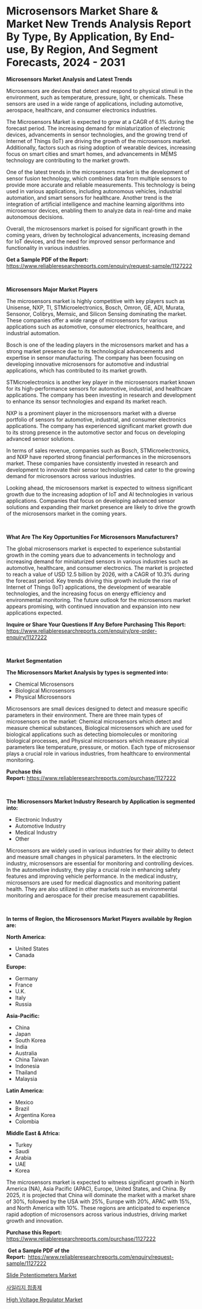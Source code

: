 <p><h1>Microsensors Market Share & Market New Trends Analysis Report By Type, By Application, By End-use, By Region, And Segment Forecasts, 2024 - 2031</h1></p><p><strong>Microsensors Market Analysis and Latest Trends</strong></p>
<p><p>Microsensors are devices that detect and respond to physical stimuli in the environment, such as temperature, pressure, light, or chemicals. These sensors are used in a wide range of applications, including automotive, aerospace, healthcare, and consumer electronics industries.</p><p>The Microsensors Market is expected to grow at a CAGR of 6.1% during the forecast period. The increasing demand for miniaturization of electronic devices, advancements in sensor technologies, and the growing trend of Internet of Things (IoT) are driving the growth of the microsensors market. Additionally, factors such as rising adoption of wearable devices, increasing focus on smart cities and smart homes, and advancements in MEMS technology are contributing to the market growth.</p><p>One of the latest trends in the microsensors market is the development of sensor fusion technology, which combines data from multiple sensors to provide more accurate and reliable measurements. This technology is being used in various applications, including autonomous vehicles, industrial automation, and smart sensors for healthcare. Another trend is the integration of artificial intelligence and machine learning algorithms into microsensor devices, enabling them to analyze data in real-time and make autonomous decisions.</p><p>Overall, the microsensors market is poised for significant growth in the coming years, driven by technological advancements, increasing demand for IoT devices, and the need for improved sensor performance and functionality in various industries.</p></p>
<p><strong>Get a Sample PDF of the Report:&nbsp;</strong> <a href="https://www.reliableresearchreports.com/enquiry/request-sample/1127222">https://www.reliableresearchreports.com/enquiry/request-sample/1127222</a></p>
<p>&nbsp;</p>
<p><strong>Microsensors Major Market Players</strong></p>
<p><p>The microsensors market is highly competitive with key players such as Unisense, NXP, TI, STMicroelectronics, Bosch, Omron, GE, ADI, Murata, Sensonor, Colibrys, Memsic, and Silicon Sensing dominating the market. These companies offer a wide range of microsensors for various applications such as automotive, consumer electronics, healthcare, and industrial automation.</p><p>Bosch is one of the leading players in the microsensors market and has a strong market presence due to its technological advancements and expertise in sensor manufacturing. The company has been focusing on developing innovative microsensors for automotive and industrial applications, which has contributed to its market growth.</p><p>STMicroelectronics is another key player in the microsensors market known for its high-performance sensors for automotive, industrial, and healthcare applications. The company has been investing in research and development to enhance its sensor technologies and expand its market reach.</p><p>NXP is a prominent player in the microsensors market with a diverse portfolio of sensors for automotive, industrial, and consumer electronics applications. The company has experienced significant market growth due to its strong presence in the automotive sector and focus on developing advanced sensor solutions.</p><p>In terms of sales revenue, companies such as Bosch, STMicroelectronics, and NXP have reported strong financial performances in the microsensors market. These companies have consistently invested in research and development to innovate their sensor technologies and cater to the growing demand for microsensors across various industries.</p><p>Looking ahead, the microsensors market is expected to witness significant growth due to the increasing adoption of IoT and AI technologies in various applications. Companies that focus on developing advanced sensor solutions and expanding their market presence are likely to drive the growth of the microsensors market in the coming years.</p></p>
<p>&nbsp;</p>
<p><strong>What Are The Key Opportunities For Microsensors Manufacturers?</strong></p>
<p><p>The global microsensors market is expected to experience substantial growth in the coming years due to advancements in technology and increasing demand for miniaturized sensors in various industries such as automotive, healthcare, and consumer electronics. The market is projected to reach a value of USD 12.5 billion by 2026, with a CAGR of 10.3% during the forecast period. Key trends driving this growth include the rise of Internet of Things (IoT) applications, the development of wearable technologies, and the increasing focus on energy efficiency and environmental monitoring. The future outlook for the microsensors market appears promising, with continued innovation and expansion into new applications expected.</p></p>
<p><strong>Inquire or Share Your Questions If Any Before Purchasing This Report:</strong> <a href="https://www.reliableresearchreports.com/enquiry/pre-order-enquiry/1127222">https://www.reliableresearchreports.com/enquiry/pre-order-enquiry/1127222</a></p>
<p>&nbsp;</p>
<p><strong>Market Segmentation</strong></p>
<p><strong>The Microsensors Market Analysis by types is segmented into:</strong></p>
<p><ul><li>Chemical Microsensors</li><li>Biological Microsensors</li><li>Physical Microsensors</li></ul></p>
<p><p>Microsensors are small devices designed to detect and measure specific parameters in their environment. There are three main types of microsensors on the market: Chemical microsensors which detect and measure chemical substances, Biological microsensors which are used for biological applications such as detecting biomolecules or monitoring biological processes, and Physical microsensors which measure physical parameters like temperature, pressure, or motion. Each type of microsensor plays a crucial role in various industries, from healthcare to environmental monitoring.</p></p>
<p><strong>Purchase this Report:&nbsp;</strong><a href="https://www.reliableresearchreports.com/purchase/1127222">https://www.reliableresearchreports.com/purchase/1127222</a></p>
<p>&nbsp;</p>
<p><strong>The Microsensors Market Industry Research by Application is segmented into:</strong></p>
<p><ul><li>Electronic Industry</li><li>Automotive Industry</li><li>Medical Industry</li><li>Other</li></ul></p>
<p><p>Microsensors are widely used in various industries for their ability to detect and measure small changes in physical parameters. In the electronic industry, microsensors are essential for monitoring and controlling devices. In the automotive industry, they play a crucial role in enhancing safety features and improving vehicle performance. In the medical industry, microsensors are used for medical diagnostics and monitoring patient health. They are also utilized in other markets such as environmental monitoring and aerospace for their precise measurement capabilities.</p></p>
<p>&nbsp;</p>
<p><strong>In terms of Region, the Microsensors Market Players available by Region are:</strong></p>
<p>
    <p> <strong> North America: </strong>
        <ul>
            <li>United States</li>
            <li>Canada</li>
        </ul>
        </p> 
    <p> <strong> Europe: </strong>
        <ul>
            <li>Germany</li>
            <li>France</li>
            <li>U.K.</li>
            <li>Italy</li>
            <li>Russia</li>
        </ul>
        </p> 
    <p> <strong> Asia-Pacific: </strong>
        <ul>
            <li>China</li>
            <li>Japan</li>
            <li>South Korea</li>
            <li>India</li>
            <li>Australia</li>
            <li>China Taiwan</li>
            <li>Indonesia</li>
            <li>Thailand</li>
            <li>Malaysia</li>
        </ul>
        </p> 
    <p> <strong> Latin America: </strong>
        <ul>
            <li>Mexico</li>
            <li>Brazil</li>
            <li>Argentina Korea</li>
            <li>Colombia</li>
        </ul>
        </p> 
    <p> <strong> Middle East & Africa: </strong>
        <ul>
            <li>Turkey</li>
            <li>Saudi</li>
            <li>Arabia</li>
            <li>UAE</li>
            <li>Korea</li>
        </ul>
    </p>
    </p>
<p><p>The microsensors market is expected to witness significant growth in North America (NA), Asia Pacific (APAC), Europe, United States, and China. By 2025, it is projected that China will dominate the market with a market share of 30%, followed by the USA with 25%, Europe with 20%, APAC with 15%, and North America with 10%. These regions are anticipated to experience rapid adoption of microsensors across various industries, driving market growth and innovation.</p></p>
<p><strong>Purchase this Report: </strong><a href="https://www.reliableresearchreports.com/purchase/1127222">https://www.reliableresearchreports.com/purchase/1127222</a></p>
<p>&nbsp;<strong>Get a Sample PDF of the Report:&nbsp;&nbsp;</strong><a href="https://www.reliableresearchreports.com/enquiry/request-sample/1127222">https://www.reliableresearchreports.com/enquiry/request-sample/1127222</a></p>
<p><strong></strong></p>
<p><p><a href="https://github.com/bobicer/Market-Research-Report-List-2/blob/main/slide-potentiometers-market.md">Slide Potentiometers Market</a></p><p><a href="https://github.com/JonHarrtis67676y/Market-Research-Report-List-1/blob/main/976246810562.md">사일리지 접종제</a></p><p><a href="https://github.com/timeliteaut/Market-Research-Report-List-2/blob/main/high-voltage-regulator-market.md">High Voltage Regulator Market</a></p></p>